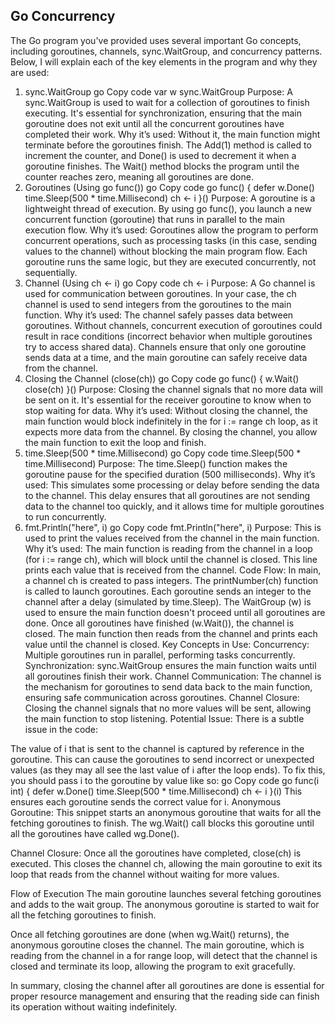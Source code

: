## Go Concurrency

The Go program you've provided uses several important Go concepts, including goroutines, channels, sync.WaitGroup, and concurrency patterns. Below, I will explain each of the key elements in the program and why they are used:

1. sync.WaitGroup
go
Copy code
var w sync.WaitGroup
Purpose: A sync.WaitGroup is used to wait for a collection of goroutines to finish executing. It's essential for synchronization, ensuring that the main goroutine does not exit until all the concurrent goroutines have completed their work.
Why it’s used: Without it, the main function might terminate before the goroutines finish. The Add(1) method is called to increment the counter, and Done() is used to decrement it when a goroutine finishes. The Wait() method blocks the program until the counter reaches zero, meaning all goroutines are done.
2. Goroutines (Using go func())
go
Copy code
go func() {
    defer w.Done()
    time.Sleep(500 * time.Millisecond)
    ch <- i
}()
Purpose: A goroutine is a lightweight thread of execution. By using go func(), you launch a new concurrent function (goroutine) that runs in parallel to the main execution flow.
Why it’s used: Goroutines allow the program to perform concurrent operations, such as processing tasks (in this case, sending values to the channel) without blocking the main program flow. Each goroutine runs the same logic, but they are executed concurrently, not sequentially.
3. Channel (Using ch <- i)
go
Copy code
ch <- i
Purpose: A Go channel is used for communication between goroutines. In your case, the ch channel is used to send integers from the goroutines to the main function.
Why it’s used: The channel safely passes data between goroutines. Without channels, concurrent execution of goroutines could result in race conditions (incorrect behavior when multiple goroutines try to access shared data). Channels ensure that only one goroutine sends data at a time, and the main goroutine can safely receive data from the channel.
4. Closing the Channel (close(ch))
go
Copy code
go func() {
    w.Wait()
    close(ch)
}()
Purpose: Closing the channel signals that no more data will be sent on it. It's essential for the receiver goroutine to know when to stop waiting for data.
Why it’s used: Without closing the channel, the main function would block indefinitely in the for i := range ch loop, as it expects more data from the channel. By closing the channel, you allow the main function to exit the loop and finish.
5. time.Sleep(500 * time.Millisecond)
go
Copy code
time.Sleep(500 * time.Millisecond)
Purpose: The time.Sleep() function makes the goroutine pause for the specified duration (500 milliseconds).
Why it’s used: This simulates some processing or delay before sending the data to the channel. This delay ensures that all goroutines are not sending data to the channel too quickly, and it allows time for multiple goroutines to run concurrently.
6. fmt.Println("here", i)
go
Copy code
fmt.Println("here", i)
Purpose: This is used to print the values received from the channel in the main function.
Why it’s used: The main function is reading from the channel in a loop (for i := range ch), which will block until the channel is closed. This line prints each value that is received from the channel.
Code Flow:
In main, a channel ch is created to pass integers.
The printNumber(ch) function is called to launch goroutines. Each goroutine sends an integer to the channel after a delay (simulated by time.Sleep).
The WaitGroup (w) is used to ensure the main function doesn't proceed until all goroutines are done.
Once all goroutines have finished (w.Wait()), the channel is closed.
The main function then reads from the channel and prints each value until the channel is closed.
Key Concepts in Use:
Concurrency: Multiple goroutines run in parallel, performing tasks concurrently.
Synchronization: sync.WaitGroup ensures the main function waits until all goroutines finish their work.
Channel Communication: The channel is the mechanism for goroutines to send data back to the main function, ensuring safe communication across goroutines.
Channel Closure: Closing the channel signals that no more values will be sent, allowing the main function to stop listening.
Potential Issue:
There is a subtle issue in the code:

The value of i that is sent to the channel is captured by reference in the goroutine. This can cause the goroutines to send incorrect or unexpected values (as they may all see the last value of i after the loop ends).
To fix this, you should pass i to the goroutine by value like so:
go
Copy code
go func(i int) {
    defer w.Done()
    time.Sleep(500 * time.Millisecond)
    ch <- i
}(i)
This ensures each goroutine sends the correct value for i.
Anonymous Goroutine: This snippet starts an anonymous goroutine that waits for all the fetching goroutines to finish. The wg.Wait() call blocks this goroutine until all the goroutines have called wg.Done().

Channel Closure: Once all the goroutines have completed, close(ch) is executed. This closes the channel ch, allowing the main goroutine to exit its loop that reads from the channel without waiting for more values.

Flow of Execution
The main goroutine launches several fetching goroutines and adds to the wait group.
The anonymous goroutine is started to wait for all the fetching goroutines to finish.

Once all fetching goroutines are done (when wg.Wait() returns), the anonymous goroutine closes the channel.
The main goroutine, which is reading from the channel in a for range loop, will detect that the channel is closed and terminate its loop, allowing the program to exit gracefully.

In summary, closing the channel after all goroutines are done is essential for proper resource management and ensuring that the reading side can finish its operation without waiting indefinitely.
